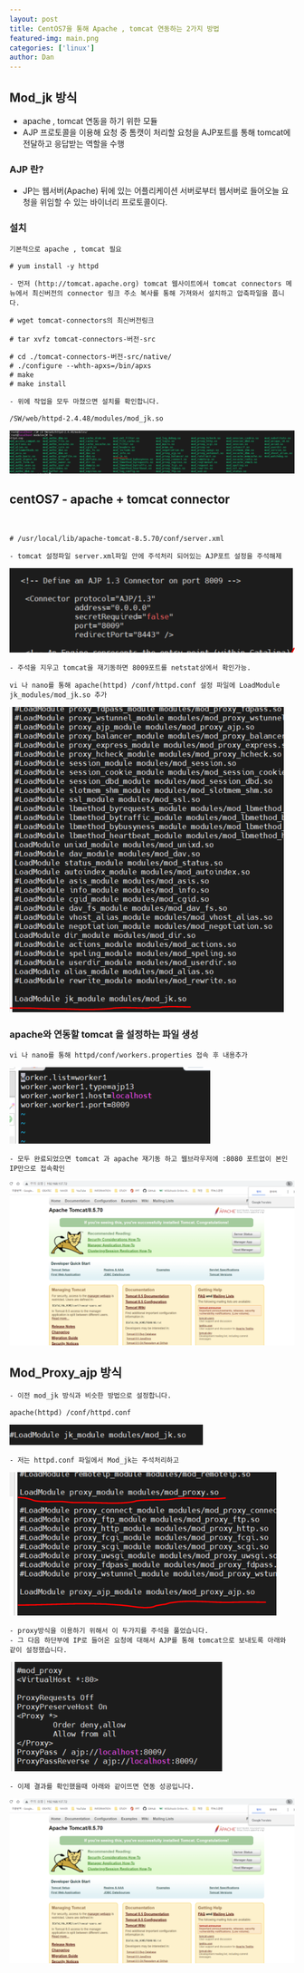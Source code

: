 ```yaml
---
layout: post
title: CentOS7을 통해 Apache , tomcat 연동하는 2가지 방법
featured-img: main.png
categories: ['linux']
author: Dan
---
```



## Mod_jk 방식

- apache , tomcat 연동을 하기 위한 모듈 
- AJP 프로토콜을 이용해 요청 중 톰캣이 처리할 요청을 AJP포트를 통해 tomcat에 전달하고 응답받는 역할을 수행 

### AJP 란?

- JP는 웹서버(Apache) 뒤에 있는 어플리케이션 서버로부터 웹서버로 들어오늘 요청을 위임할 수 있는 바이너리 프로토콜이다.


### 설치
```
기본적으로 apache , tomcat 필요
```
```
# yum install -y httpd
```
```
- 먼저 (http://tomcat.apache.org) tomcat 웹사이트에서 tomcat connectors 메뉴에서 최신버전의 connector 링크 주소 복사를 통해 가져와서 설치하고 압축파일을 풉니다. 
```
```
# wget tomcat-connectors의 최신버전링크

# tar xvfz tomcat-connectors-버전-src
```

```
# cd ./tomcat-connectors-버전-src/native/
# ./configure --whth-apxs=/bin/apxs
# make
# make install
```
```
- 위에 작업을 모두 마쳤으면 설치를 확인합니다.
```
```
/SW/web/httpd-2.4.48/modules/mod_jk.so
```

![Modjk](../image/hbshin/20210825/Modjk.PNG)

## centOS7 - apache + tomcat connector
<br>

```
# /usr/local/lib/apache-tomcat-8.5.70/conf/server.xml 
```
```
- tomcat 설정파일 server.xml파일 안에 주석처리 되어있는 AJP포트 설정을 주석해제
```
![server](../image/hbshin/20210825/server.PNG)
```
- 주석을 지우고 tomcat을 재기동하면 8009포트를 netstat상에서 확인가능.
```
```
vi 나 nano를 통해 apache(httpd) /conf/httpd.conf 설정 파일에 LoadModule jk_modules/mod_jk.so 추가
```
![loadmodule](../image/hbshin/20210825/loadmodule.PNG)

### apache와 연동할 tomcat 을 설정하는 파일 생성

```
vi 나 nano를 통해 httpd/conf/workers.properties 접속 후 내용추가
```
![workers](../image/hbshin/20210825/workers.PNG)
```
- 모두 완료되었으면 tomcat 과 apache 재기동 하고 웹브라우저에 :8080 포트없이 본인 IP만으로 접속확인
```
![result](../image/hbshin/20210825/result.PNG)

## Mod_Proxy_ajp 방식
```
- 이전 mod_jk 방식과 비슷한 방법으로 설정합니다.
```
```
apache(httpd) /conf/httpd.conf
```

![모드주석](../image/hbshin/20210825/모드주석.PNG)
```
- 저는 httpd.conf 파일에서 Mod_jk는 주석처리하고 
```
![프록시설정](../image/hbshin/20210825/프록시설정.PNG)
```
- proxy방식을 이용하기 위해서 이 두가지를 주석을 풀었습니다.
- 그 다음 하단부에 IP로 들어온 요청에 대해서 AJP를 통해 tomcat으로 보내도록 아래와 같이 설정했습니다.
```
![프록시V](../image/hbshin/20210825/프록시V.PNG)
```
- 이제 결과를 확인했을때 아래와 같이뜨면 연동 성공입니다.
```
![result](../image/hbshin/20210825/result.PNG)


